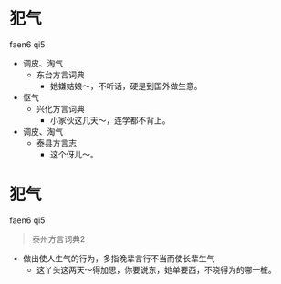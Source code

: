 # 犯气
faen6 qi5
+ 调皮、淘气
  * 东台方言词典
    - 她嫌姑娘～，不听话，硬是到国外做生意。
+ 怄气
  * 兴化方言词典
    - 小家伙这几天～，连学都不背上。
+ 调皮、淘气
  * 泰县方言志
    - 这个伢儿～。


# 犯气
faen6 qi5
> 泰州方言词典2
- 做出使人生气的行为，多指晚辈言行不当而使长辈生气
  - 这丫头这两天～得加思，你要说东，她单要西，不晓得为的哪一桩。